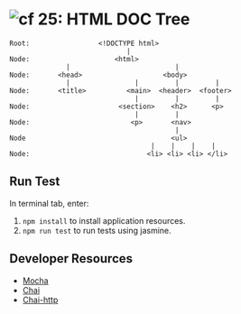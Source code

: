 ![cf](http://i.imgur.com/7v5ASc8.png) 25: HTML DOC Tree
=====================================
```
Root:                 <!DOCTYPE html>
                             |
Node:                     <html>
              |                          |
Node:       <head>                    <body>
              |                |         |         |
Node:       <title>          <main>  <header>  <footer>
                               |         |         |
Node:                      <section>    <h2>      <p>
                               |         |
Node:                         <p>       <nav>
                                         |
Node                                    <ul>
                                   |    |    |    |
Node:                             <li> <li> <li> </li>
```
## Run Test
In terminal tab, enter:
1. `npm install` to install application resources.
2. `npm run test` to run tests using jasmine.

## Developer Resources
  * [Mocha](https://www.npmjs.com/package/mocha)
  * [Chai](https://www.npmjs.com/package/chai)
  * [Chai-http](http://chaijs.com/)
